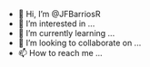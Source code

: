 - 👋 Hi, I’m @JFBarriosR
- 👀 I’m interested in ...
- 🌱 I’m currently learning ...
- 💞️ I’m looking to collaborate on ...
- 📫 How to reach me ...

<!---
JFBarriosR/JFBarriosR is a ✨ special ✨ repository because its `README.md` (this file) appears on your GitHub profile.
You can click the Preview link to take a look at your changes.
--->
